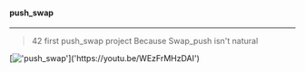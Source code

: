 #### push_swap
___
> 42 first push_swap project
Because Swap_push isn't natural

[!['push_swap']('https://tsfcm.jp/wp-content/uploads/2023/12/%E3%80%90TSfCM%E3%80%91-%E3%82%B5%E3%83%A0%E3%83%8D%E3%82%A4%E3%83%AB-2.png')]('https://youtu.be/WEzFrMHzDAI')


